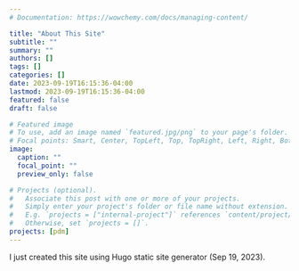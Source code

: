 ```yaml
---
# Documentation: https://wowchemy.com/docs/managing-content/

title: "About This Site"
subtitle: ""
summary: ""
authors: []
tags: []
categories: []
date: 2023-09-19T16:15:36-04:00
lastmod: 2023-09-19T16:15:36-04:00
featured: false
draft: false

# Featured image
# To use, add an image named `featured.jpg/png` to your page's folder.
# Focal points: Smart, Center, TopLeft, Top, TopRight, Left, Right, BottomLeft, Bottom, BottomRight.
image:
  caption: ""
  focal_point: ""
  preview_only: false

# Projects (optional).
#   Associate this post with one or more of your projects.
#   Simply enter your project's folder or file name without extension.
#   E.g. `projects = ["internal-project"]` references `content/project/deep-learning/index.md`.
#   Otherwise, set `projects = []`.
projects: [pdm]
---
```

I just created this site using Hugo static site generator (Sep 19, 2023).  

